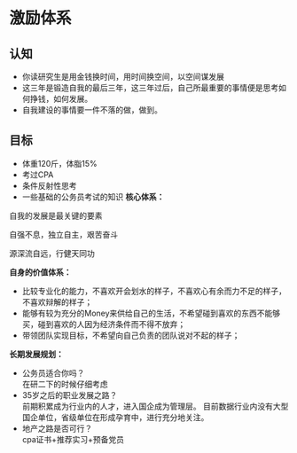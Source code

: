 # 激励体系

## 认知


- 你读研究生是用金钱换时间，用时间换空间，以空间谋发展
- 这三年是锻造自我的最后三年，这三年过后，自己所最重要的事情便是思考如何挣钱，如何发展。
- 自我建设的事情要一件不落的做，做到。

## 目标
- 体重120斤，体脂15%
- 考过CPA
- 条件反射性思考
- 一些基础的公务员考试的知识
**核心体系：**

自我的发展是最关键的要素

自强不息，独立自主，艰苦奋斗

源深流自远，行健天同功


**自身的价值体系：**
- 比较专业化的能力，不喜欢开会划水的样子，不喜欢心有余而力不足的样子，不喜欢辩解的样子；
- 能够有较为充分的Money来供给自己的生活，不希望碰到喜欢的东西不能够买，碰到喜欢的人因为经济条件而不得不放弃；
- 带领团队实现目标，不希望向自己负责的团队说对不起的样子；
 
**长期发展规划：**

- 公务员适合你吗？ \
在研二下的时候仔细考虑
- 35岁之后的职业发展之路？ \
前期积累成为行业内的人才，进入国企成为管理层。
目前数据行业内没有大型国企单位，省级单位在形成孕育中，进行充分地关注。
- 地产之路是否可行？ \
cpa证书+推荐实习+预备党员
